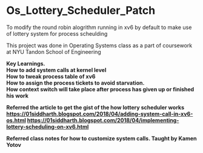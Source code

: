 # Os_Lottery_Scheduler_Patch
 To modify the round robin alogrithm running in xv6 by default to make use of lottery system for process scheulding
 
 This project was  done in Operating Systems class as a part of coursework at NYU Tandon School of Engineering<br>
 
 <b>Key Learnings.<br>
 How to add system calls at kernel level<br>
 How to tweak process table of xv6<br>
 How to assign the process tickets to avoid starvation.<br>
 How context switch will take place after process has given up or finished his work<br>
 
 Referred the article to get the gist of the how lottery scheduler works<br>
 https://01siddharth.blogspot.com/2018/04/adding-system-call-in-xv6-os.html
 https://01siddharth.blogspot.com/2018/04/implementing-lottery-scheduling-on-xv6.html
 
 Referred class notes for how to customize system calls. Taught by Kamen Yotov


